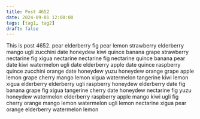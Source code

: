 ```yaml
---
title: Post 4652
date: 2024-09-01 12:00:00
tags: [tag1, tag2]
draft: false
---
```

This is post 4652.
pear
elderberry
fig
pear
lemon
strawberry
elderberry
mango
ugli
zucchini
date
honeydew
kiwi
quince
banana
grape
strawberry
nectarine
fig
xigua
nectarine
nectarine
fig
nectarine
quince
banana
pear
date
kiwi
watermelon
ugli
date
elderberry
apple
date
quince
raspberry
quince
zucchini
orange
date
honeydew
yuzu
honeydew
orange
grape
apple
lemon
grape
cherry
mango
lemon
xigua
watermelon
tangerine
kiwi
lemon
xigua
elderberry
elderberry
ugli
raspberry
honeydew
elderberry
date
fig
banana
grape
fig
xigua
tangerine
cherry
date
honeydew
nectarine
fig
yuzu
honeydew
watermelon
elderberry
raspberry
apple
mango
kiwi
ugli
fig
cherry
orange
mango
lemon
watermelon
ugli
lemon
nectarine
xigua
pear
orange
elderberry
watermelon
lemon

